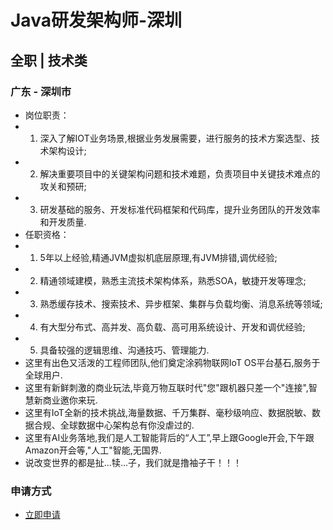 
# Java研发架构师-深圳
## 全职  |  技术类
### 广东 - 深圳市

- 岗位职责：
- 1. 深入了解IOT业务场景,根据业务发展需要，进行服务的技术方案选型、技术架构设计;
- 2. 解决重要项目中的关键架构问题和技术难题，负责项目中关键技术难点的攻关和预研;
- 3. 研发基础的服务、开发标准代码框架和代码库，提升业务团队的开发效率和开发质量.
- 任职资格：
- 1. 5年以上经验,精通JVM虚拟机底层原理,有JVM排错,调优经验;
- 2. 精通领域建模，熟悉主流技术架构体系，熟悉SOA，敏捷开发等理念;
- 3. 熟悉缓存技术、搜索技术、异步框架、集群与负载均衡、消息系统等领域;
- 4. 有大型分布式、高并发、高负载、高可用系统设计、开发和调优经验;
- 5. 具备较强的逻辑思维、沟通技巧、管理能力.
- 这里有出色又活泼的工程师团队,他们奠定涂鸦物联网IoT OS平台基石,服务于全球用户.
- 这里有新鲜刺激的商业玩法,毕竟万物互联时代"您"跟机器只差一个"连接",智慧新商业邀你来玩.
- 这里有IoT全新的技术挑战,海量数据、千万集群、毫秒级响应、数据脱敏、数据合规、全球数据中心架构总有你没虐过的.
- 这里有AI业务落地,我们是人工智能背后的“人工”,早上跟Google开会,下午跟Amazon开会等,"人工"智能,无国界.
- 说改变世界的都是扯...犊...子，我们就是撸袖子干！！！
### 申请方式
- <a href="mailto:hr@tuya.com?subject=求职简历-Java研发架构师-深圳-来自GitHub">立即申请</a>